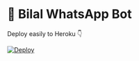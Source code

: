 # 🚀 Bilal WhatsApp Bot

Deploy easily to Heroku 👇  

[![Deploy](https://www.herokucdn.com/deploy/button.svg)](https://heroku.com/deploy?template=https://github.com/BilalTech05/START)
